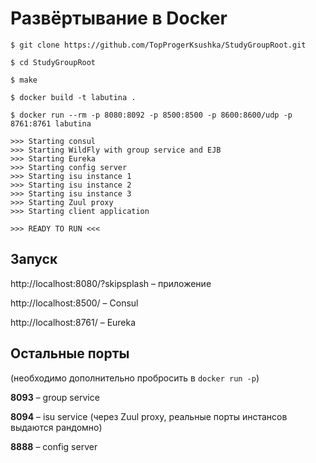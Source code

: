 # Развёртывание в Docker
```
$ git clone https://github.com/TopProgerKsushka/StudyGroupRoot.git

$ cd StudyGroupRoot

$ make

$ docker build -t labutina .

$ docker run --rm -p 8080:8092 -p 8500:8500 -p 8600:8600/udp -p 8761:8761 labutina

>>> Starting consul
>>> Starting WildFly with group service and EJB
>>> Starting Eureka
>>> Starting config server
>>> Starting isu instance 1
>>> Starting isu instance 2
>>> Starting isu instance 3
>>> Starting Zuul proxy
>>> Starting client application

>>> READY TO RUN <<<
```

## Запуск
http://localhost:8080/?skipsplash – приложение

http://localhost:8500/ – Consul

http://localhost:8761/ – Eureka


## Остальные порты
(необходимо дополнительно пробросить в `docker run -p`)

**8093** – group service

**8094** – isu service (через Zuul proxy, реальные порты инстансов выдаются рандомно)

**8888** – config server